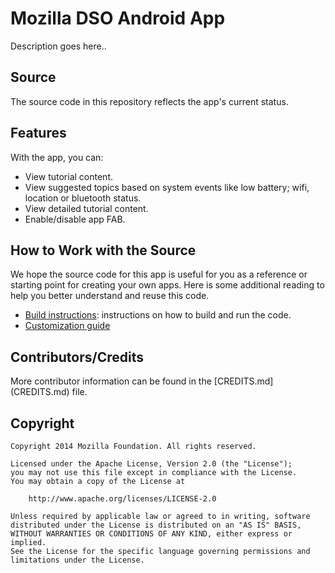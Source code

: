 Mozilla DSO Android App
======================

Description goes here..

<h2>Source</h2>

The source code in this repository reflects the app's current status.

<h2>Features</h2>

With the app, you can:

- View tutorial content.
- View suggested topics based on system events like low battery; wifi, location or bluetooth status.
- View detailed tutorial content.
- Enable/disable app FAB.

<h2>How to Work with the Source</h2>

We hope the source code for this app is useful for you as a reference or starting point for creating your own apps. Here is some additional reading to help you better understand and reuse this code.

  * [Build instructions](doc/BUILDING.md): instructions on how to build and run the code.
  * [Customization guide](doc/CUSTOM.md)

<h2>Contributors/Credits</h2>
More contributor information can be found in the [CREDITS.md](CREDITS.md) file.
<h2>Copyright</h2>

    Copyright 2014 Mozilla Foundation. All rights reserved.

    Licensed under the Apache License, Version 2.0 (the "License");
    you may not use this file except in compliance with the License.
    You may obtain a copy of the License at

        http://www.apache.org/licenses/LICENSE-2.0

    Unless required by applicable law or agreed to in writing, software
    distributed under the License is distributed on an "AS IS" BASIS,
    WITHOUT WARRANTIES OR CONDITIONS OF ANY KIND, either express or implied.
    See the License for the specific language governing permissions and
    limitations under the License.
